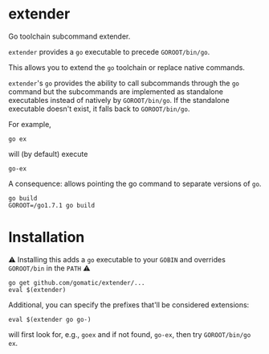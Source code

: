# extender

Go toolchain subcommand extender. 

`extender` provides a `go` executable to precede `GOROOT/bin/go`.

This allows you to extend the `go` toolchain or replace native commands. 

`extender`'s `go` provides the ability to call subcommands through the `go`
command but the subcommands are implemented as standalone executables instead of
natively by `GOROOT/bin/go`. If the standalone executable doesn't exist, it
falls back to `GOROOT/bin/go`.

For example,

    go ex

will (by default) execute

    go-ex


A consequence: allows pointing the go command to separate versions of `go`.

    go build
    GOROOT=/go1.7.1 go build

# Installation

:warning: Installing this adds a `go` executable to your `GOBIN`
 and overrides `GOROOT/bin` in the `PATH` :warning:  

    go get github.com/gomatic/extender/...
    eval $(extender)

Additional, you can specify the prefixes that'll be considered extensions:

    eval $(extender go go-)

will first look for, e.g., `goex` and if not found, `go-ex`, then try `GOROOT/bin/go ex`.
